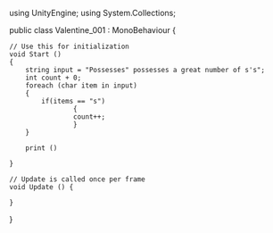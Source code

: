 using UnityEngine;
using System.Collections;

public class Valentine_001 : MonoBehaviour {

	// Use this for initialization
	void Start () 
	{
		string input = "Possesses" possesses a great number of s's";
		int count + 0;
		foreach (char item in input)
		{
		    if(items == "s")
		            {
		            count++;
		            }
		}
		
		print ()
	
	}
	
	// Update is called once per frame
	void Update () {
	
	}
}
